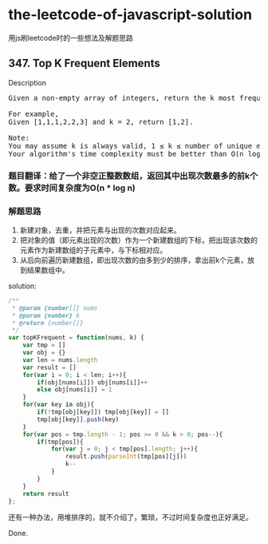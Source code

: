 

# the-leetcode-of-javascript-solution
用js刷leetcode时的一些想法及解题思路

## 347. Top K Frequent Elements
Description
<pre>
Given a non-empty array of integers, return the k most frequent elements.

For example,
Given [1,1,1,2,2,3] and k = 2, return [1,2].

Note: 
You may assume k is always valid, 1 ≤ k ≤ number of unique elements.
Your algorithm's time complexity must be better than O(n log n), where n is the array's size.
</pre>

### 题目翻译：给了一个非空正整数数组，返回其中出现次数最多的前k个数。要求时间复杂度为O(n * log n)
### 解题思路  
1. 新建对象，去重，并把元素与出现的次数对应起来。
2. 把对象的值（即元素出现的次数）作为一个新建数组的下标，把出现该次数的元素作为新建数组的子元素中，与下标相对应。
3. 从后向前遍历新建数组，即出现次数的由多到少的排序，拿出前k个元素，放到结果数组中。

solution:
```js
/**
 * @param {number[]} nums
 * @param {number} k
 * @return {number[]}
 */
var topKFrequent = function(nums, k) {
    var tmp = []
    var obj = {}
    var len = nums.length
    var result = []
    for(var i = 0; i < len; i++){
        if(obj[nums[i]]) obj[nums[i]]++
        else obj[nums[i]] = 1
    }
    for(var key in obj){
        if(!tmp[obj[key]]) tmp[obj[key]] = []
        tmp[obj[key]].push(key)
    }
    for(var pos = tmp.length - 1; pos >= 0 && k > 0; pos--){
        if(tmp[pos]){
            for(var j = 0; j < tmp[pos].length; j++){
                result.push(parseInt(tmp[pos][j]))
                k--
            }
        }
    }
    return result
};
```
还有一种办法，用堆排序的，就不介绍了，繁琐，不过时间复杂度也正好满足。

Done.
